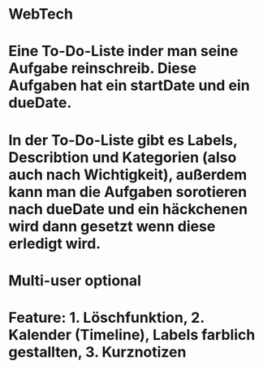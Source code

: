 # WebTech
# Eine To-Do-Liste inder man seine Aufgabe reinschreib. Diese Aufgaben hat ein startDate und ein dueDate. 
# In der To-Do-Liste gibt es Labels, Describtion und Kategorien (also auch nach Wichtigkeit), außerdem kann man die Aufgaben sorotieren nach dueDate und ein häckchenen wird dann gesetzt wenn diese erledigt wird. 

# Multi-user optional 
# Feature: 1. Löschfunktion, 2. Kalender (Timeline), Labels farblich gestallten, 3. Kurznotizen 